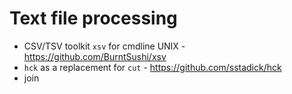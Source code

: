 Text file processing
=======

 * CSV/TSV toolkit `xsv` for cmdline UNIX - https://github.com/BurntSushi/xsv
 * `hck` as a replacement for `cut` - https://github.com/sstadick/hck
 * join 


